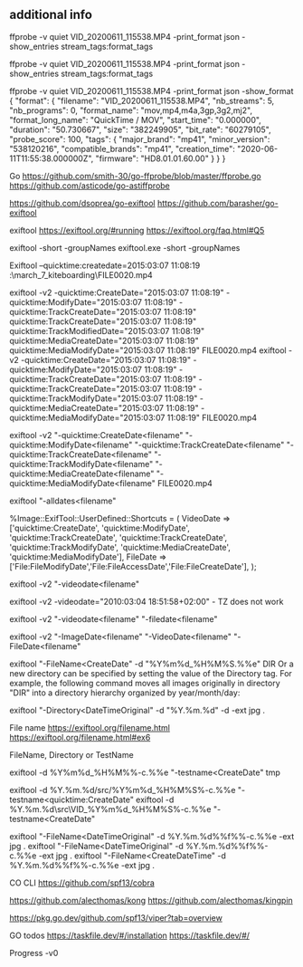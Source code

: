 



## additional info
ffprobe -v quiet VID_20200611_115538.MP4 -print_format json -show_entries stream_tags:format_tags

ffprobe -v quiet VID_20200611_115538.MP4 -print_format json -show_entries stream_tags:format_tags


ffprobe -v quiet VID_20200611_115538.MP4 -print_format json  -show_format
{
    "format": {
        "filename": "VID_20200611_115538.MP4",
        "nb_streams": 5,
        "nb_programs": 0,
        "format_name": "mov,mp4,m4a,3gp,3g2,mj2",
        "format_long_name": "QuickTime / MOV",
        "start_time": "0.000000",
        "duration": "50.730667",
        "size": "382249905",
        "bit_rate": "60279105",
        "probe_score": 100,
        "tags": {
            "major_brand": "mp41",
            "minor_version": "538120216",
            "compatible_brands": "mp41",
            "creation_time": "2020-06-11T11:55:38.000000Z",
            "firmware": "HD8.01.01.60.00"
        }
    }
}


Go
https://github.com/smith-30/go-ffprobe/blob/master/ffprobe.go
https://github.com/asticode/go-astiffprobe

https://github.com/dsoprea/go-exiftool
https://github.com/barasher/go-exiftool


exiftool
https://exiftool.org/#running
https://exiftool.org/faq.html#Q5

exiftool -short -groupNames 
exiftool.exe -short -groupNames

Exiftool –quicktime:createdate=2015:03:07 11:08:19 :\march_7_kiteboarding\FILE0020.mp4

exiftool -v2 -quicktime:CreateDate="2015:03:07 11:08:19" -quicktime:ModifyDate="2015:03:07 11:08:19" -quicktime:TrackCreateDate="2015:03:07 11:08:19" quicktime:TrackCreateDate="2015:03:07 11:08:19" quicktime:TrackModifiedDate="2015:03:07 11:08:19" quicktime:MediaCreateDate="2015:03:07 11:08:19" quicktime:MediaModifyDate="2015:03:07 11:08:19" FILE0020.mp4
exiftool -v2 -quicktime:CreateDate="2015:03:07 11:08:19" -quicktime:ModifyDate="2015:03:07 11:08:19" -quicktime:TrackCreateDate="2015:03:07 11:08:19" -quicktime:TrackCreateDate="2015:03:07 11:08:19" -quicktime:TrackModifyDate="2015:03:07 11:08:19" -quicktime:MediaCreateDate="2015:03:07 11:08:19" -quicktime:MediaModifyDate="2015:03:07 11:08:19" FILE0020.mp4


exiftool -v2 "-quicktime:CreateDate<filename" "-quicktime:ModifyDate<filename" "-quicktime:TrackCreateDate<filename" "-quicktime:TrackCreateDate<filename" "-quicktime:TrackModifyDate<filename" "-quicktime:MediaCreateDate<filename" "-quicktime:MediaModifyDate<filename" FILE0020.mp4

exiftool "-alldates<filename"


%Image::ExifTool::UserDefined::Shortcuts = (
    VideoDate => ['quicktime:CreateDate', 'quicktime:ModifyDate', 'quicktime:TrackCreateDate', 'quicktime:TrackCreateDate', 'quicktime:TrackModifyDate', 'quicktime:MediaCreateDate', 'quicktime:MediaModifyDate'],
    FileDate => ['File:FileModifyDate','File:FileAccessDate','File:FileCreateDate'],
);


exiftool -v2 "-videodate<filename"

exiftool -v2 -videodate="2010:03:04 18:51:58+02:00" - TZ does not work

exiftool -v2 "-videodate<filename" "-filedate<filename"

exiftool -v2 "-ImageDate<filename" "-VideoDate<filename" "-FileDate<filename"




exiftool "-FileName<CreateDate" -d "%Y%m%d_%H%M%S.%%e" DIR
Or a new directory can be specified by setting the value of the Directory tag. For example, the following command moves all images originally in directory "DIR" into a directory hierarchy organized by year/month/day:

exiftool "-Directory<DateTimeOriginal" -d "%Y.%m.%d" -d -ext jpg .



File name
https://exiftool.org/filename.html
https://exiftool.org/filename.html#ex6

FileName, Directory or TestName 


exiftool -d %Y%m%d_%H%M%%-c.%%e "-testname<CreateDate" tmp


exiftool -d  %Y.%m.%d/src/%Y%m%d_%H%M%S%-c.%%e "-testname<quicktime:CreateDate" 
exiftool -d %Y.%m.%d\src\VID_%Y%m%d_%H%M%S%-c.%%e "-testname<CreateDate"




exiftool "-FileName<DateTimeOriginal" -d %Y.%m.%d\%%f%%-c.%%e -ext jpg .
exiftool "-FileName<DateTimeOriginal" -d %Y.%m.%d\%%f%%-c.%%e -ext jpg .
exiftool "-FileName<CreateDateTime" -d %Y.%m.%d\%%f%%-c.%%e -ext jpg .





CO CLI
https://github.com/spf13/cobra

https://github.com/alecthomas/kong
https://github.com/alecthomas/kingpin



https://pkg.go.dev/github.com/spf13/viper?tab=overview


GO todos
https://taskfile.dev/#/installation
https://taskfile.dev/#/




Progress
-v0 


